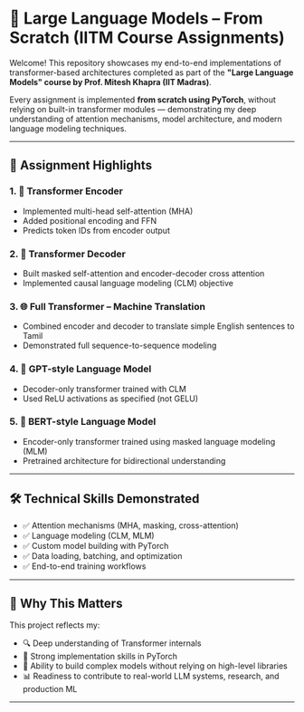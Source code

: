 # 🚀 Large Language Models – From Scratch (IITM Course Assignments)

Welcome! This repository showcases my end-to-end implementations of transformer-based architectures completed as part of the **"Large Language Models" course by Prof. Mitesh Khapra (IIT Madras)**.

Every assignment is implemented **from scratch using PyTorch**, without relying on built-in transformer modules — demonstrating my deep understanding of attention mechanisms, model architecture, and modern language modeling techniques.

---

## 📘 Assignment Highlights

### 1. 🔧 Transformer Encoder
- Implemented multi-head self-attention (MHA)
- Added positional encoding and FFN
- Predicts token IDs from encoder output

### 2. 🔄 Transformer Decoder
- Built masked self-attention and encoder-decoder cross attention
- Implemented causal language modeling (CLM) objective

### 3. 🌐 Full Transformer – Machine Translation
- Combined encoder and decoder to translate simple English sentences to Tamil
- Demonstrated full sequence-to-sequence modeling

### 4. 🧠 GPT-style Language Model
- Decoder-only transformer trained with CLM
- Used ReLU activations as specified (not GELU)

### 5. 🧬 BERT-style Language Model
- Encoder-only transformer trained using masked language modeling (MLM)
- Pretrained architecture for bidirectional understanding

---

## 🛠 Technical Skills Demonstrated

- ✅ Attention mechanisms (MHA, masking, cross-attention)
- ✅ Language modeling (CLM, MLM)
- ✅ Custom model building with PyTorch
- ✅ Data loading, batching, and optimization
- ✅ End-to-end training workflows

---

## 💼 Why This Matters

This project reflects my:
- 🔍 Deep understanding of Transformer internals  
- 🧠 Strong implementation skills in PyTorch  
- 🧪 Ability to build complex models without relying on high-level libraries  
- 📊 Readiness to contribute to real-world LLM systems, research, and production ML

---


